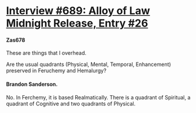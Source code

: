 # [Interview #689: Alloy of Law Midnight Release, Entry #26](https://www.theoryland.com/intvmain.php?i=689#26)

#### Zas678

These are things that I overhead.

Are the usual quadrants (Physical, Mental, Temporal, Enhancement) preserved in Feruchemy and Hemalurgy?

#### Brandon Sanderson.

No. In Ferchemy, it is based Realmatically. There is a quadrant of Spiritual, a quadrant of Cognitive and two quadrants of Physical.

